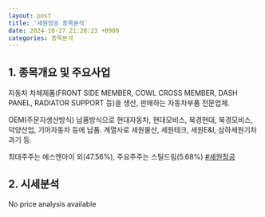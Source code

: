 ```yaml
---
layout: post
title: '세원정공 종목분석'
date: 2024-10-27 21:20:23 +0900
categories: 종목분석
---
```


## 1. 종목개요 및 주요사업

자동차 차체제품(FRONT SIDE MEMBER, COWL CROSS MEMBER, DASH PANEL, RADIATOR SUPPORT 등)을 생산, 판매하는 자동차부품 전문업체. 

OEM(주문자생산방식) 납품방식으로 현대자동차, 현대모비스, 북경현대, 북경모비스, 덕양산업, 기아자동차 등에 납품. 계열사로 세원물산, 세원테크, 세원E&I, 삼하세원기차과기 등. 

최대주주는 에스엔아이 외(47.56%), 주요주주는 스틸드림(5.68%)
[#세원정공](#)

## 2. 시세분석

No price analysis available
